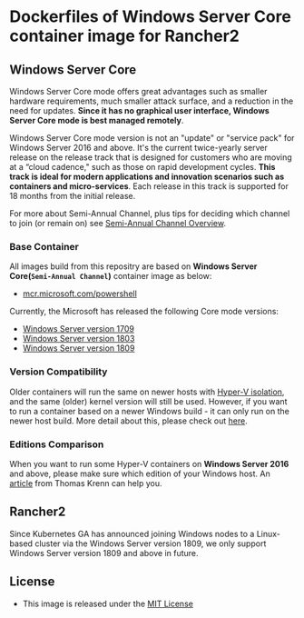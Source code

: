 # Dockerfiles of Windows Server Core container image for Rancher2

## Windows Server Core

Windows Server Core mode offers great advantages such as smaller hardware requirements, much smaller attack surface, and a reduction in the need for updates. **Since it has no graphical user interface, Windows Server Core mode is best managed remotely**.

Windows Server Core mode version is not an "update" or "service pack" for Windows Server 2016 and above. It's the current twice-yearly server release on the release track that is designed for customers who are moving at a “cloud cadence," such as those on rapid development cycles. **This track is ideal for modern applications and innovation scenarios such as containers and micro-services**. Each release in this track is supported for 18 months from the initial release.

For more about Semi-Annual Channel, plus tips for deciding which channel to join (or remain on) see [Semi-Annual Channel Overview](https://docs.microsoft.com/en-us/windows-server/get-started/semi-annual-channel-overview).

### Base Container

All images build from this repositry are based on **Windows Server Core(`Semi-Annual Channel`)** container image as below:

- [mcr.microsoft.com/powershell](https://hub.docker.com/r/microsoft/powershell/tags/)

Currently, the Microsoft has released the following Core mode versions:

- [Windows Server version 1709](https://docs.microsoft.com/en-us/windows-server/get-started/whats-new-in-windows-server-1709)
- [Windows Server version 1803](https://docs.microsoft.com/en-us/windows-server/get-started/whats-new-in-windows-server-1803)
- [Windows Server version 1809](https://docs.microsoft.com/en-us/windows-server/get-started/whats-new-in-windows-server-1809)

### Version Compatibility

Older containers will run the same on newer hosts with [Hyper-V isolation](https://docs.microsoft.com/en-us/virtualization/windowscontainers/manage-containers/hyperv-container), and the same (older) kernel version will still be used. However, if you want to run a container based on a newer Windows build - it can only run on the newer host build. More detail about this, please check out [here](https://docs.microsoft.com/en-us/virtualization/windowscontainers/deploy-containers/version-compatibility).

### Editions Comparison

When you want to run some Hyper-V containers on **Windows Server 2016** and above, please make sure which edition of your Windows host. An [article](https://www.thomas-krenn.com/en/wiki/Windows_Server_2016_Editions_comparison) from Thomas Krenn can help you.

## Rancher2

Since Kubernetes GA has announced joining Windows nodes to a Linux-based cluster via the Windows Server version 1809, we only support Windows Server version 1809 and above in future.

## License

- This image is released under the [MIT License](LICENSE)
